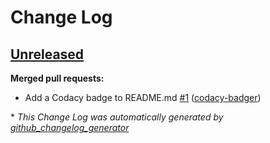 # Change Log

## [Unreleased](https://github.com/sonyccd/resume/tree/HEAD)

**Merged pull requests:**

- Add a Codacy badge to README.md [\#1](https://github.com/sonyccd/resume/pull/1) ([codacy-badger](https://github.com/codacy-badger))



\* *This Change Log was automatically generated by [github_changelog_generator](https://github.com/skywinder/Github-Changelog-Generator)*